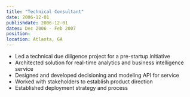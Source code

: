 ```yaml
---
title: "Technical Consultant"
date: 2006-12-01
publishdate: 2006-12-01
dates: Dec 2006 - Feb 2007
position: 
location: Atlanta, GA
---
```

* Led a technical due diligence project for a pre-startup initiative
* Architected solution for real-time analytics and business intelligence service
* Designed and developed decisioning and modeling API for service
* Worked with stakeholders to establish product direction
* Established deployment strategy and process